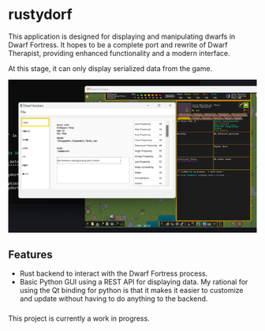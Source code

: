 # rustydorf

This application is designed for displaying and manipulating dwarfs in Dwarf Fortress. It hopes to be a complete port and rewrite of Dwarf Therapist, providing enhanced functionality and a modern interface.

At this stage, it can only display serialized data from the game.

![screenshot](https://raw.githubusercontent.com/shadoukun/rustydorf/main/screenshot.png)

## Features

- Rust backend to interact with the Dwarf Fortress process.
- Basic Python GUI using a REST API for displaying data. My rational for using the Qt binding for python is that it makes it easier to customize and update without having to do anything to the backend.


###

This project is currently a work in progress.